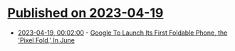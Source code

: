 # [Published on 2023-04-19](index.md)

* [2023-04-19, 00:02:00](https://mobile.slashdot.org/story/23/04/18/2120213/google-to-launch-its-first-foldable-phone-the-pixel-fold-in-june?utm_source=rss1.0mainlinkanon&utm_medium=feed) - [Google To Launch Its First Foldable Phone, the 'Pixel Fold,' In June](https://mobile.slashdot.org/story/23/04/18/2120213/google-to-launch-its-first-foldable-phone-the-pixel-fold-in-june?utm_source=rss1.0mainlinkanon&utm_medium=feed)
